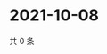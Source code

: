 # 2021-10-08

共 0 条

<!-- BEGIN WEIBO -->
<!-- 最后更新时间 Fri Oct 08 2021 02:16:11 GMT+0800 (China Standard Time) -->

<!-- END WEIBO -->
